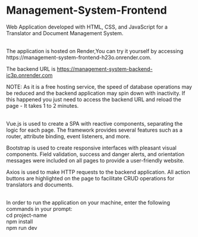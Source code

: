 # Management-System-Frontend
Web Application developed with HTML, CSS, and JavaScript for a Translator and Document Management System.

<br>
The application is hosted on Render,You can try it yourself by accessing https://management-system-frontend-h23o.onrender.com.

The backend URL is https://management-system-backend-ic3p.onrender.com

NOTE: As it is a free hosting service, the speed of database operations may be reduced and the backend application may spin down with inactivity. If this happened you just need to access the backend URL and reload the page - It takes 1 to 2 minutes.

<br>
Vue.js is used to create a SPA with reactive components, separating the logic for each page. The framework provides several features such as a router, attribute binding, event listeners, and more.

Bootstrap is used to create responsive interfaces with pleasant visual components. Field validation, success and danger alerts, and orientation messages were included on all pages to provide a user-friendly website.

Axios is used to make HTTP requests to the backend application. All action buttons are highlighted on the page to facilitate CRUD operations for translators and documents.

<br>
In order to run the application on your machine, enter the following commands in your prompt: <br>
cd project-name <br>
npm install <br>
npm run dev
